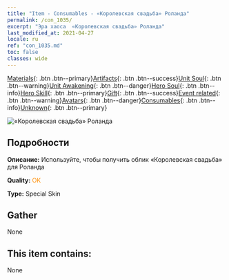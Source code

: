 ```yaml
---
title: "Item - Consumables - «Королевская свадьба» Роланда"
permalink: /con_1035/
excerpt: "Эра хаоса  «Королевская свадьба» Роланда"
last_modified_at: 2021-04-27
locale: ru
ref: "con_1035.md"
toc: false
classes: wide
---
```

 [Materials](/ItemsRU/){: .btn .btn--primary}[Artifacts](/ItemsRU/Artifacts/){: .btn .btn--success}[Unit Soul](/ItemsRU/UnitSoul/){: .btn .btn--warning}[Unit Awakening](/ItemsRU/UnitAwakening/){: .btn .btn--danger}[Hero Soul](/ItemsRU/HeroSoul/){: .btn .btn--info}[Hero Skill](/ItemsRU/HeroSkill/){: .btn .btn--primary}[Gift](/ItemsRU/Gift/){: .btn .btn--success}[Event related](/ItemsRU/Events/){: .btn .btn--warning}[Avatars](/ItemsRU/Avatars/){: .btn .btn--danger}[Consumables](/ItemsRU/Consumables/){: .btn .btn--info}[Unknown](/ItemsRU/Unknown/){: .btn .btn--primary}

 ![«Королевская свадьба» Роланда](/images/h/h_Roland7.jpg)

## Подробности
 **Описание:** Используйте, чтобы получить облик «Королевская свадьба» для Роланда

 **Quality:** <span style="color: #FF8C00">OK</span>

 **Type:** Special Skin

## Gather

  None

## This item contains:

  None

